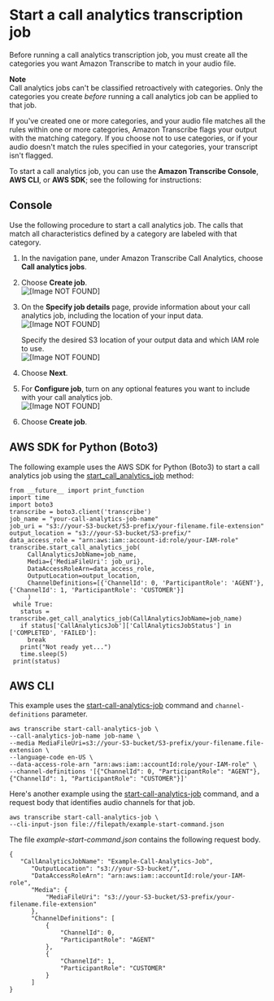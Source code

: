 # Start a call analytics transcription job<a name="call-analytics-start"></a>

Before running a call analytics transcription job, you must create all the categories you want Amazon Transcribe to match in your audio file\.

**Note**  
Call analytics jobs can't be classified retroactively with categories\. Only the categories you create *before* running a call analytics job can be applied to that job\.

If you've created one or more categories, and your audio file matches all the rules within one or more categories, Amazon Transcribe flags your output with the matching category\. If you choose not to use categories, or if your audio doesn't match the rules specified in your categories, your transcript isn't flagged\.

To start a call analytics job, you can use the **Amazon Transcribe Console**, **AWS CLI**, or **AWS SDK**; see the following for instructions:

## Console<a name="analytics-start-console"></a>

Use the following procedure to start a call analytics job\. The calls that match all characteristics defined by a category are labeled with that category\.

1. In the navigation pane, under Amazon Transcribe Call Analytics, choose **Call analytics jobs**\.

1. Choose **Create job**\.  
![\[Image NOT FOUND\]](http://docs.aws.amazon.com/transcribe/latest/dg/images/analytics-start.png)

1. On the **Specify job details** page, provide information about your call analytics job, including the location of your input data\.  
![\[Image NOT FOUND\]](http://docs.aws.amazon.com/transcribe/latest/dg/images/analytics-start-settings1.png)

   Specify the desired S3 location of your output data and which IAM role to use\.  
![\[Image NOT FOUND\]](http://docs.aws.amazon.com/transcribe/latest/dg/images/analytics-start-settings2.png)

1. Choose **Next**\.

1. For **Configure job**, turn on any optional features you want to include with your call analytics job\.  
![\[Image NOT FOUND\]](http://docs.aws.amazon.com/transcribe/latest/dg/images/analytics-start-configure.png)

1. Choose **Create job**\.

## AWS SDK for Python \(Boto3\)<a name="analytics-start-sdk"></a>

The following example uses the AWS SDK for Python \(Boto3\) to start a call analytics job using the [start\_call\_analytics\_job](https://boto3.amazonaws.com/v1/documentation/api/latest/reference/services/transcribe.html#TranscribeService.Client.start_call_analytics_job) method:

```
from __future__ import print_function
import time
import boto3
transcribe = boto3.client('transcribe')
job_name = "your-call-analytics-job-name"
job_uri = "s3://your-S3-bucket/S3-prefix/your-filename.file-extension"
output_location = "s3://your-S3-bucket/S3-prefix/"
data_access_role = "arn:aws:iam::account-id:role/your-IAM-role"
transcribe.start_call_analytics_job(
     CallAnalyticsJobName=job_name,
     Media={'MediaFileUri': job_uri},
     DataAccessRoleArn=data_access_role,
     OutputLocation=output_location,
     ChannelDefinitions=[{'ChannelId': 0, 'ParticipantRole': 'AGENT'},{'ChannelId': 1, 'ParticipantRole': 'CUSTOMER'}]
     )
 while True:
   status = transcribe.get_call_analytics_job(CallAnalyticsJobName=job_name)
   if status['CallAnalyticsJob']['CallAnalyticsJobStatus'] in ['COMPLETED', 'FAILED']:
     break
   print("Not ready yet...")
   time.sleep(5)
 print(status)
```

## AWS CLI<a name="analytics-start-cli"></a>

This example uses the [start\-call\-analytics\-job](https://awscli.amazonaws.com/v2/documentation/api/latest/reference/transcribe/start-call-analytics-job.html) command and `channel-definitions` parameter\.

```
aws transcribe start-call-analytics-job \
--call-analytics-job-name job-name \
--media MediaFileUri=s3://your-S3-bucket/S3-prefix/your-filename.file-extension \
--language-code en-US \
--data-access-role-arn "arn:aws:iam::accountId:role/your-IAM-role" \
--channel-definitions '[{"ChannelId": 0, "ParticipantRole": "AGENT"},{"ChannelId": 1, "ParticipantRole": "CUSTOMER"}]'
```

Here's another example using the [start\-call\-analytics\-job](https://awscli.amazonaws.com/v2/documentation/api/latest/reference/transcribe/start-call-analytics-job.html) command, and a request body that identifies audio channels for that job\.

```
aws transcribe start-call-analytics-job \
--cli-input-json file://filepath/example-start-command.json
```

The file *example\-start\-command\.json* contains the following request body\.

```
{
   "CallAnalyticsJobName": "Example-Call-Analytics-Job",
      "OutputLocation": "s3://your-S3-bucket/",
      "DataAccessRoleArn": "arn:aws:iam::accountId:role/your-IAM-role",
      "Media": {
          "MediaFileUri": "s3://your-S3-bucket/S3-prefix/your-filename.file-extension"
      },
      "ChannelDefinitions": [
          {
              "ChannelId": 0,
              "ParticipantRole": "AGENT"
          },
          {
              "ChannelId": 1,
              "ParticipantRole": "CUSTOMER"
          }
      ]
}
```